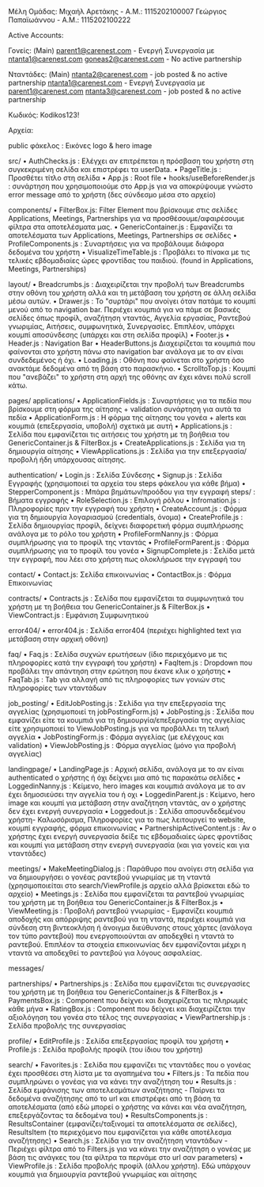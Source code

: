 Μέλη Ομάδας:
Μιχαήλ Αρετάκης - Α.Μ.: 1115202100007
Γεώργιος Παπαϊωάννου - Α.Μ.: 1115202100222

Active Accounts:

Γονείς:
(Main) parent1@carenest.com - Ενεργή Συνεργασία με ntanta1@carenest.com
goneas2@carenest.com - No active partnership

Νταντάδες:
(Main) ntanta2@carenest.com - job posted & no active partnership
ntanta1@carenest.com - Ενεργή Συνεργασία με parent1@carenest.com
ntanta3@carenest.com - job posted & no active partnership

Κωδικός: Kodikos123!

Αρχεία:


public φάκελος : Εικόνες logo & hero image

src/
• AuthChecks.js : Ελέγχει αν επιτρέπεται η πρόσβαση του χρήστη στη συγκεκριμένη σελίδα και επιστρέφει τα userData.
• PageTitle.js : Προσθέτει τίτλο στη σελίδα
• App.js : Root file
• hooks/useBeforeRender.js : συνάρτηση που χρησιμοποιούμε στο App.js για να αποκρύψουμε γνώστο error message από το χρήστη (δες σύνδεσμο μέσα στο αρχείο)

components/
• FilterBox.js: Filter Element που βρίσκουμε στις σελίδες Applications, Meetings, Partnerships για να προσθέσουμε/αφαιρέσουμε φίλτρα στα αποτελέσματα μας.
• GenericContainer.js : Εμφανίζει τα αποτελέσματα των Applications, Meetings, Partnerships σε σελίδες
• ProfileComponents.js : Συναρτήσεις για να προβάλουμε διάφορα δεδομένα του χρήστη
• VisualizeTimeTable.js : Προβάλει το πίνακα με τις τελικές εβδομαδιαίες ώρες φροντίδας του παιδιού. (found in Applications, Meetings, Partnerships)

layout/
• Breadcrumbs.js : Διαχειρίζεται την προβολή των Breadcrumbs στην οθόνη του χρήστη αλλά και τη μετάβαση του χρήστη σε άλλη σελίδα μέσω αυτών.
• Drawer.js : Το "συρτάρι" που ανοίγει όταν πατάμε το κουμπί μενού από το navigation bar. Περιέχει κουμπιά για να πάμε σε βασικές σελίδες όπως προφίλ, αναζήτηση νταντάς, Αγγελία εργασίας, Ραντεβού γνωριμίας, Αιτήσεις, συμφωνητικά, Συνεργασίες. Επιπλέον, υπάρχει κουμπί αποσύνδεσης (υπάρχει και στη σελίδα προφίλ) 
• Footer.js
• Header.js : Navigation Bar
• HeaderButtons.js Διαχειρίζεται τα κουμπιά που φαίνονται στο χρήστη πάνω στο navigation bar ανάλογα με το αν είναι συνδεδεμένος ή όχι.
• Loading.js : Οθόνη που φαίνεται στο χρήστη όσο ανακτάμε δεδομένα από τη βάση στο παρασκήνιο.
• ScrolltoTop.js : Κουμπί που "ανεβάζει" το χρήστη στη αρχή της οθόνης αν έχει κάνει πολύ  scroll κάτω.

pages/
applications/
• ApplicationFields.js : Συναρτήσεις για τα πεδία που βρίσκουμε στη φόρμα της αίτησης + validation συνάρτηση για αυτά τα πεδία
• ApplicationForm.js : Η φόρμα της αίτησης του γονέα + alerts και κουμπιά (επεξεργασία, υποβολή) σχετικά με αυτή
• Applications.js : Σελίδα που εμφανίζεται τις αιτήσεις του χρήστη με τη βοήθεια του GenericContainer.js & FilterBox.js
• CreateApplications.js : Σελίδα για τη δημιουργία αίτησης
• ViewApplications.js :	Σελίδα για την επεξεργασία/προβολή ήδη υπάρχουσας αίτησης.

authentication/
• Login.js : Σελίδα Σύνδεσης
• Signup.js : Σελίδα Εγγραφής (χρησιμοποιεί τα αρχεία του steps φάκελου για κάθε βήμα)
• StepperComponent.js : Μπάρα βημάτων/προόδου για την εγγραφή
	steps/ : Βήματα εγγραφής
	• RoleSelection.js : Επιλογή ρόλου
	• Infromation.js : Πληροφορίες πριν την εγγραφή του χρήστη
	• CreateAccount.js : Φόρμα για τη δημιουργία λογαριασμού (credentials, όνομα)
	• CreateProfile.js : Σελίδα δημιουργίας προφίλ, δείχνει διαφορετική φόρμα συμπλήρωσης ανάλογα με το ρόλο του χρήστη
	• ProfileFormNanny.js : Φόρμα συμπλήρωσης για το προφίλ της νταντάς
	• ProfileFormParent.js : Φόρμα συμπλήρωσης για το προφίλ του γονέα
	• SignupComplete.js : Σελίδα μετά την εγγραφή, που λέει στο χρήστη πως ολοκλήρωσε την εγγραφή του


contact/
• Contact.js: Σελίδα επικοινωνίας 
• ContactBox.js : Φόρμα Επικοινωνίας

contracts/
• Contracts.js : Σελίδα που εμφανίζεται τα συμφωνητικά του χρήστη με τη βοήθεια του GenericContainer.js & FilterBox.js
• ViewContract.js : Εμφάνιση Συμφωνητικού

error404/
• error404.js : Σελίδα error404 (περιέχει highlighted text για μετάβαση στην αρχική οθόνη)

faq/
• Faq.js : Σελίδα συχνών ερωτήσεων (ίδιο περιεχόμενο με τις πληροφορίες κατά την εγγραφή του χρήστη)
• FaqItem.js : Dropdown που προβάλει την απάντηση στην ερώτηση που έκανε κλικ ο χρήστης
• FaqTab.js :  Tab για αλλαγή από τις πληροφορίες των γονιών στις πληροφορίες των νταντάδων

job_posting/
• EditJobPosting.js : Σελίδα για την επεξεργασία της αγγελίας (χρησιμοποιεί τη jobPostingForm.js)
• JobPosting.js : Σελίδα που εμφανίζει είτε τα κουμπιά για τη δημιουργία/επεξεργασία της αγγελίας είτε χρησιμοποιεί το ViewJobPosting.js για να προβάλλει τη τελική αγγελία
• JobPostingForm.js : Φόρμα αγγελίας (με ελέγχους και validation)
• ViewJobPosting.js : Φόρμα αγγελίας (μόνο για προβολή αγγελίας)

landingpage/
• LandingPage.js : Αρχική σελίδα, ανάλογα με το αν είναι authenticated ο χρήστης ή όχι δείχνει μια από τις παρακάτω σελίδες
• LoggedinNanny.js : Κείμενο, hero images και κουμπιά ανάλογα με το αν έχει δημοσιεύσει την αγγελία του ή οχι
• LoggedinParent.js : Κείμενο, hero image και κουμπί για μετάβαση στην αναζήτηση νταντάς, αν ο χρήστης δεν έχει ενεργή συνεργασία
• Loggedout.js : Σελίδα αποσυνδεδεμένου χρήστη- Καλωσόρισμα, Πληροφορίες για το πως λειτουργεί το website, κουμπί εγγραφής, φόρμα επικοινωνίας
• PartnershipActiveContent.js : Αν ο χρήστης έχει ενεργή συνεργασία δείξε τις εβδομαδιαίες ώρες φροντίδας και κουμπί για μετάβαση στην ενεργή συνεργασία (και για γονείς και για νταντάδες)

meetings/
• MakeMeetingDialog.js : Παράθυρο που ανοίγει στη σελίδα για να δημιουργήσει ο γονέας ραντεβού γνωριμίας με τη νταντά (χρησιμοποιείται στο search/ViewProfile.js αρχείο αλλά βρίσκεται εδώ το αρχείο)
• Meetings.js : Σελίδα που εμφανίζεται τα ραντεβού γνωριμίας του χρήστη με τη βοήθεια του GenericContainer.js & FilterBox.js
• ViewMeeting.js : Προβολή ραντεβού γνωριμίας - Εμφανίζει κουμπιά αποδοχής και απόρριψης ραντεβού για τη νταντά, περιέχει κουμπιά για σύνδεση στη βιντεοκλήση ή άνοιγμα διεύθυνσης στους χάρτες (ανάλογα τον τύπο ραντεβού) που ενεργοποιούνται αν αποδεχθεί η νταντά το ραντεβού. Επιπλέον τα στοιχεία επικοινωνίας δεν εμφανίζονται μέχρι η νταντά να αποδεχθεί το ραντεβού για λόγους ασφαλείας.

messages/

partnerships/
• Partnerships.js : Σελίδα που εμφανίζεται τις συνεργασίες του χρήστη με τη βοήθεια του GenericContainer.js & FilterBox.js
• PaymentsBox.js : Component που δείχνει και διαχειρίζεται τις πληρωμές κάθε μήνα
• RatingBox.js : Component που δείχνει και διαχειρίζεται την αξιολόγηση του γονέα στο τέλος της συνεργασίας
• ViewPartnership.js : Σελίδα προβολής της συνεργασίας

profile/
• EditProfile.js : Σελίδα επεξεργασίας προφίλ του χρήστη
• Profile.js : Σελίδα προβολής προφίλ (του ίδιου του χρήστη)

search/
• Favorites.js : Σελίδα που εμφανίζει τις νταντάδες που ο γονέας έχει προσθέσει στη λίστα με τα αγαπημένα του
• Filters.js : Τα πεδία που συμπληρώνει ο γονέας για να κάνει την αναζήτηση του
• Results.js : Σελίδα εμφάνισης των αποτελεσμάτων αναζήτησης - Παίρνει τα δεδομένα αναζήτησης από το url και επιστρέφει από τη βάση τα αποτελέσματα (από εδώ μπορεί ο χρήστης να κάνει και νέα αναζήτηση, επεξεργάζοντας τα δεδομένα του)
• ResultsComponents.js : ResultsContainer (εμφανίζει/ταξινομεί τα αποτελέσματα σε σελίδες), ResultsItem (το περιεχόμενο που εμφανίζεται για κάθε αποτέλεσμα αναζήτησης)
• Search.js : Σελίδα για την αναζήτηση νταντάδων - Περιέχει φίλτρα από το Filters.js για να κάνει την αναζήτηση ο γονέας με βάση τις ανάγκες του (τα φίλτρα τα περνάμε στο url σαν parameters)
• ViewProfile.js : Σελίδα προβολής προφίλ (άλλου χρήστη). Εδώ υπάρχουν κουμπιά για δημιουργία ραντεβού γνωριμίας και αίτησης

